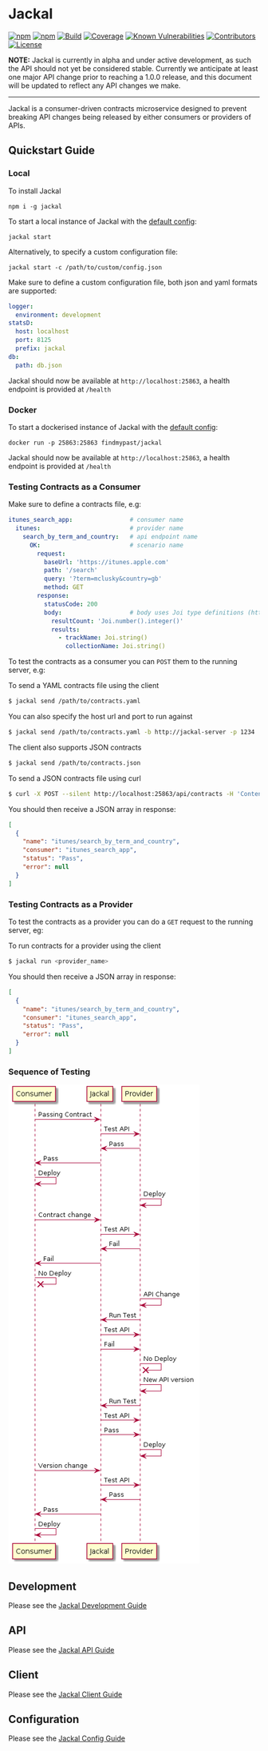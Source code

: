 # Jackal

[![npm](https://img.shields.io/npm/v/jackal.svg)](https://www.npmjs.com/package/jackal)
[![npm](https://img.shields.io/npm/dm/jackal.svg)](https://www.npmjs.com/package/jackal)
[![Build](https://img.shields.io/travis/findmypast-oss/jackal.svg)](https://travis-ci.org/findmypast-oss/jackal)
[![Coverage](https://coveralls.io/repos/github/findmypast-oss/jackal/badge.svg?branch=master)](https://coveralls.io/github/findmypast-oss/jackal?branch=master)
[![Known Vulnerabilities](https://snyk.io/test/github/findmypast-oss/jackal/badge.svg)](https://snyk.io/test/github/findmypast-oss/jackal)
[![Contributors](https://img.shields.io/github/contributors/findmypast-oss/jackal.svg)](https://github.com/findmypast-oss/jackal/graphs/contributors)
[![License](https://img.shields.io/github/license/findmypast-oss/jackal.svg)](https://github.com/findmypast-oss/jackal/blob/master/LICENSE)

__NOTE:__ Jackal is currently in alpha and under active development, as such the API should not yet be considered stable. Currently we anticipate at least one major API change prior to reaching a 1.0.0 release, and this document will be updated to reflect any API changes we make.

---------------------------

Jackal is a consumer-driven contracts microservice designed to prevent breaking API changes being released by either consumers or providers of APIs.

## Quickstart Guide

### Local

To install Jackal

```
npm i -g jackal
```

To start a local instance of Jackal with the [default config](./examples/config.json):

```
jackal start
```

Alternatively, to specify a custom configuration file:

```
jackal start -c /path/to/custom/config.json
```

Make sure to define a custom configuration file, both json and yaml formats are supported:

```yaml
logger:
  environment: development
statsD:
  host: localhost
  port: 8125
  prefix: jackal
db:
  path: db.json

```

Jackal should now be available at `http://localhost:25863`, a health endpoint is provided at `/health`

### Docker

To start a dockerised instance of Jackal with the [default config](./examples/config.json):

```
docker run -p 25863:25863 findmypast/jackal
```

Jackal should now be available at `http://localhost:25863`, a health endpoint is provided at `/health`

### Testing Contracts as a Consumer

Make sure to define a contracts file, e.g:

```yaml
itunes_search_app:                # consumer name
  itunes:                         # provider name
    search_by_term_and_country:   # api endpoint name
      OK:                         # scenario name
        request:
          baseUrl: 'https://itunes.apple.com'
          path: '/search'
          query: '?term=mclusky&country=gb'
          method: GET
        response:
          statusCode: 200
          body:                   # body uses Joi type definitions (https://github.com/hapijs/joi)
            resultCount: 'Joi.number().integer()'
            results:
              - trackName: Joi.string()
                collectionName: Joi.string()

```

To test the contracts as a consumer you can `POST` them to the running server, e.g:

To send a YAML contracts file using the client
```bash
$ jackal send /path/to/contracts.yaml
```

You can also specify the host url and port to run against
```bash
$ jackal send /path/to/contracts.yaml -b http://jackal-server -p 1234
```

The client also supports JSON contracts
```bash
$ jackal send /path/to/contracts.json
```

To send a JSON contracts file using curl
```bash
$ curl -X POST --silent http://localhost:25863/api/contracts -H 'Content-Type: application/json' -d @contracts.json
```

You should then receive a JSON array in response:
```json
[
  {
    "name": "itunes/search_by_term_and_country",
    "consumer": "itunes_search_app",
    "status": "Pass",
    "error": null
  }
]
```

### Testing Contracts as a Provider

To test the contracts as a provider you can do a `GET` request to the running server, eg:

To run contracts for a provider using the client
```bash
$ jackal run <provider_name>
```

You should then receive a JSON array in response:
```json
[
  {
    "name": "itunes/search_by_term_and_country",
    "consumer": "itunes_search_app",
    "status": "Pass",
    "error": null
  }
]
```

### Sequence of Testing
![](./docs/sequence.png)

## Development

Please see the [Jackal Development Guide](https://github.com/findmypast-oss/jackal/blob/master/docs/development.md)

## API

Please see the [Jackal API Guide](https://github.com/findmypast-oss/jackal/blob/master/docs/api.md)

## Client

Please see the [Jackal Client Guide](https://github.com/findmypast-oss/jackal/blob/master/docs/client.md)

## Configuration

Please see the [Jackal Config Guide](https://github.com/findmypast-oss/jackal/blob/master/docs/config.md)
